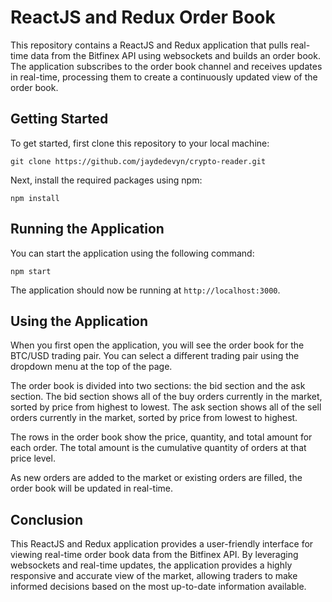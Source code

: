

# ReactJS and Redux Order Book

This repository contains a ReactJS and Redux application that pulls real-time data from the Bitfinex API using websockets and builds an order book. The application subscribes to the order book channel and receives updates in real-time, processing them to create a continuously updated view of the order book.

## Getting Started

To get started, first clone this repository to your local machine:

```
git clone https://github.com/jaydedevyn/crypto-reader.git
```

Next, install the required packages using npm:

```
npm install
```

## Running the Application

You can start the application using the following command:

```
npm start
```

The application should now be running at `http://localhost:3000`.

## Using the Application

When you first open the application, you will see the order book for the BTC/USD trading pair. You can select a different trading pair using the dropdown menu at the top of the page.

The order book is divided into two sections: the bid section and the ask section. The bid section shows all of the buy orders currently in the market, sorted by price from highest to lowest. The ask section shows all of the sell orders currently in the market, sorted by price from lowest to highest.

The rows in the order book show the price, quantity, and total amount for each order. The total amount is the cumulative quantity of orders at that price level.

As new orders are added to the market or existing orders are filled, the order book will be updated in real-time.

## Conclusion

This ReactJS and Redux application provides a user-friendly interface for viewing real-time order book data from the Bitfinex API. By leveraging websockets and real-time updates, the application provides a highly responsive and accurate view of the market, allowing traders to make informed decisions based on the most up-to-date information available.
